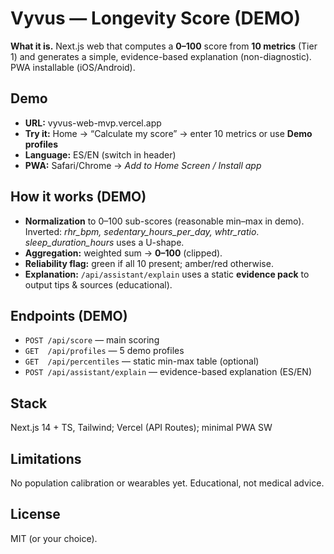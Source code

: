 # Vyvus — Longevity Score (DEMO)

**What it is.** Next.js web that computes a **0–100** score from **10 metrics** (Tier 1) and generates a simple, evidence-based explanation (non-diagnostic). PWA installable (iOS/Android).

## Demo
- **URL:** vyvus-web-mvp.vercel.app
- **Try it:** Home → “Calculate my score” → enter 10 metrics or use **Demo profiles**
- **Language:** ES/EN (switch in header)
- **PWA:** Safari/Chrome → *Add to Home Screen / Install app*

## How it works (DEMO)
- **Normalization** to 0–100 sub-scores (reasonable min–max in demo).  
  Inverted: *rhr_bpm, sedentary_hours_per_day, whtr_ratio*.  
  *sleep_duration_hours* uses a U-shape.
- **Aggregation:** weighted sum → **0–100** (clipped).
- **Reliability flag:** green if all 10 present; amber/red otherwise.
- **Explanation:** `/api/assistant/explain` uses a static **evidence pack** to output tips & sources (educational).

## Endpoints (DEMO)
- `POST /api/score` — main scoring
- `GET  /api/profiles` — 5 demo profiles
- `GET  /api/percentiles` — static min-max table (optional)
- `POST /api/assistant/explain` — evidence-based explanation (ES/EN)

## Stack
Next.js 14 + TS, Tailwind; Vercel (API Routes); minimal PWA SW

## Limitations
No population calibration or wearables yet. Educational, not medical advice.

## License
MIT (or your choice).
